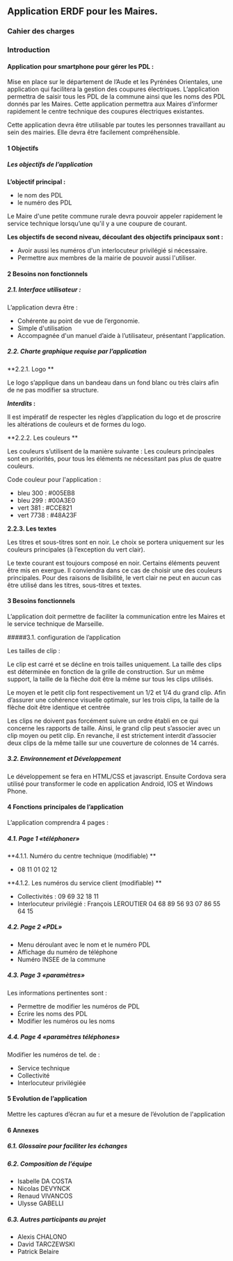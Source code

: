 ## Application ERDF pour les Maires.

### Cahier des charges

### Introduction

#### Application pour smartphone pour gérer les PDL :

Mise en place sur le département de l’Aude et les Pyrénées Orientales, une application qui facilitera la gestion des coupures électriques. L’application permettra de saisir tous les PDL de la commune ainsi que les noms des PDL donnés par les Maires. Cette application permettra aux Maires d'informer rapidement le centre technique des coupures électriques existantes. 

Cette application devra être utilisable par toutes les personnes travaillant au sein des mairies. Elle devra être facilement compréhensible.

#### 1 Objectifs

##### Les objectifs de l’application

**L’objectif principal :**

- le nom des PDL
- le numéro des PDL

Le Maire d'une petite commune rurale devra pouvoir appeler rapidement le service technique lorsqu’une qu'il y a une coupure de courant.

**Les objectifs de second niveau, découlant des objectifs principaux sont :**

- Avoir aussi les numéros d'un interlocuteur privilégié si nécessaire.
- Permettre aux membres de la mairie de pouvoir aussi l'utiliser.

#### 2 Besoins non fonctionnels
##### 2.1. Interface utilisateur :

L’application devra être :

- Cohérente au point de vue de l’ergonomie. 
- Simple d'utilisation
- Accompagnée d'un manuel d’aide à l’utilisateur, présentant l'application. 

##### 2.2. Charte graphique requise par l’application
**2.2.1. Logo
**

Le logo s’applique dans un bandeau dans un fond blanc ou très clairs afin de ne	pas modifier sa structure.

***Interdits* :**

Il est impératif de respecter les règles d’application du logo et de proscrire les altérations de couleurs et de formes du logo.
		
**2.2.2. Les couleurs
**

Les couleurs s’utilisent de la manière suivante : Les couleurs principales sont en priorités, pour tous les éléments ne nécessitant pas	plus de quatre couleurs.

Code couleur pour l'application :
- bleu 300 : #005EB8 
- bleu 299 : #00A3E0
- vert 381 : #CCE821
- vert 7738 : #48A23F

**2.2.3. Les textes**

Les titres et sous-titres sont en noir. Le choix se portera uniquement sur les couleurs	principales (à l’exception du vert clair).
		
Le texte courant est toujours composé en noir. Certains éléments peuvent être mis en exergue. Il conviendra dans ce cas de choisir une des couleurs principales. Pour des 		raisons de lisibilité, le vert clair ne peut en aucun cas être utilisé dans les titres, sous-titres et textes.

#### 3 Besoins fonctionnels

L’application doit permettre de faciliter la communication entre les Maires et le service technique de Marseille.

#####3.1. configuration de l’application
		
Les tailles de clip :

Le clip est carré et se décline en trois tailles uniquement. La taille des clips est déterminée en fonction de la grille de construction. Sur un même support, la taille de	la flèche doit être la même sur tous les clips utilisés.

Le moyen et le petit clip font respectivement un 1/2 et 1/4 du grand clip. Afin	d’assurer une cohérence visuelle optimale, sur les trois clips, la taille de la flèche 		doit être identique et centrée

Les clips ne doivent pas forcément suivre un ordre établi en ce qui concerne les rapports de taille. Ainsi, le grand clip peut s’associer avec un clip moyen ou petit clip. En revanche, il est strictement interdit d’associer deux clips de la même taille sur une couverture de colonnes de 14 carrés.

##### 3.2. Environnement et Développement

Le développement se fera en HTML/CSS et javascript. Ensuite Cordova sera utilisé pour transformer le code en application Android, IOS et Windows Phone.

#### 4 Fonctions principales de l’application

L’application comprendra 4 pages :

##### 4.1. Page 1 «téléphoner»

**4.1.1. Numéro du centre technique (modifiable)
**
- 08 11 01 02 12

**4.1.2.  Les numéros du service client (modifiable)
**
- Collectivités : 09 69 32 18 11
- Interlocuteur privilégié : François LEROUTIER 04 68 89 56 93 07 86 55 64 15 

##### 4.2. Page 2 «PDL»
- Menu déroulant avec le nom et le numéro PDL
- Affichage du numéro de téléphone
- Numéro INSEE de la commune

##### 4.3. Page 3  «paramètres»
Les informations pertinentes sont :

- Permettre de modifier les numéros de PDL
- Écrire les noms des PDL
- Modifier les numéros ou les noms

##### 4.4. Page 4 «paramètres téléphones»
Modifier les numéros de tel. de :

- Service technique
- Collectivité
- Interlocuteur privilégiée

#### 5 Evolution de l’application

Mettre les captures d’écran au fur et a mesure de l’évolution de l'application 

#### 6 Annexes
##### 6.1. Glossaire pour faciliter les échanges 

##### 6.2. Composition de l’équipe

- Isabelle DA COSTA
- Nicolas DEVYNCK
- Renaud VIVANCOS
- Ulysse GABELLI

##### 6.3. Autres participants au projet

- Alexis CHALONO
- David TARCZEWSKI
- Patrick Belaire
